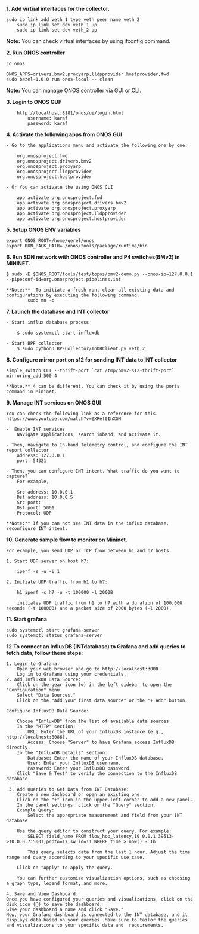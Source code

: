 **1. Add virtual interfaces for the collector.**

	sudo ip link add veth_1 type veth peer name veth_2
        sudo ip link set dev veth_1 up 
        sudo ip link set dev veth_2 up

 **Note:** You can check virtual interfaces by using ifconfig command. 

**2. Run ONOS controller**

	cd onos

	ONOS_APPS=drivers.bmv2,proxyarp,lldpprovider,hostprovider,fwd 
	sudo bazel-1.0.0 run onos-local -- clean 

**Note:** You can manage ONOS controller via GUI or CLI. 

**3. Login  to ONOS GUI:**
 
 		http://localhost:8181/onos/ui/login.html
			username: karaf
			password: karaf
   
**4. Activate the following apps from ONOS GUI**

 	- Go to the applications menu and activate the following one by one. 

		org.onosproject.fwd 
		org.onosproject.drivers.bmv2
		org.onosproject.proxyarp
		org.onosproject.lldpprovider
		org.onosproject.hostprovider

 	- Or You can activate the using ONOS CLI 
  
 		app activate org.onosproject.fwd 
		app activate org.onosproject.drivers.bmv2
		app activate org.onosproject.proxyarp
		app activate org.onosproject.lldpprovider
		app activate org.onosproject.hostprovider

**5. Setup ONOS ENV variables**

	export ONOS_ROOT=/home/gerel/onos
	export RUN_PACK_PATH=~/onos/tools/package/runtime/bin


**6. Run SDN network with ONOS controller and P4 switches(BMv2) in MININET.** 

	$ sudo -E $ONOS_ROOT/tools/test/topos/bmv2-demo.py --onos-ip=127.0.0.1 --pipeconf-id=org.onosproject.pipelines.int
	
  	**Note:**  To initiate a fresh run, clear all existing data and configurations by executing the following command.
			sudo mn -c


**7. Launch the database and INT collector**

	- Start influx database process 
 
		$ sudo systemctl start influxdb
  
  	- Start BPF collector
		$ sudo python3 BPFCollector/InDBClient.py veth_2


**8. Configure mirror port on s12 for sending INT data to INT collector**

	simple_switch_CLI --thrift-port `cat /tmp/bmv2-s12-thrift-port`
	mirroring_add 500 4

  	**Note.** 4 can be different. You can check it by using the ports command in Mininet. 
		

**9. Manage INT services on ONOS GUI**

	You can check the following link as a reference for this. 
	https://www.youtube.com/watch?v=ZXRef0IhXGM
 
 	-  Enable INT services  
 		Navigate applications, search inband, and activate it.
  
	- Then, navigate to In-band Telemetry control, and configure the INT report collector
		address: 127.0.0.1 
		port: 54321

	- Then, you can configure INT intent. What traffic do you want to capture? 
 		For example, 

		Src address: 10.0.0.1
		Dst address: 10.0.0.5
		Src port: 
		Dst port: 5001 
		Protocol: UDP
  
  	**Note:** If you can not see INT data in the influx database, reconfigure INT intent. 

**10. Generate sample flow to monitor on Mininet.**

	For example, you send UDP or TCP flow between h1 and h7 hosts.

 	1. Start UDP server on host h7:
  
 		iperf -s -u -i 1 
   
	2. Initiate UDP traffic from h1 to h7:
  
		h1 iperf -c h7 -u -t 100000 -l 2000B
 
		initiates UDP traffic from h1 to h7 with a duration of 100,000 seconds (-t 100000) and a packet size of 2000 bytes (-l 2000).


**11. Start grafana**
      
	sudo systemctl start grafana-server
	sudo systemctl status grafana-server
 
 **12.To connect an InfluxDB (INTdatabase) to Grafana and add queries to fetch data, follow these steps:** 
 
 	
	1. Login to Grafana:
		Open your web browser and go to http://localhost:3000
		Log in to Grafana using your credentials.
	2. Add InfluxDB Data Source:
		Click on the gear icon (⚙️) in the left sidebar to open the "Configuration" menu.
		Select "Data Sources."
		Click on the "Add your first data source" or the "+ Add" button.

    Configure InfluxDB Data Source:
    
		Choose "InfluxDB" from the list of available data sources.
		In the "HTTP" section:
			URL: Enter the URL of your InfluxDB instance (e.g., http://localhost:8086).
			Access: Choose "Server" to have Grafana access InfluxDB directly.
		In the "InfluxDB Details" section:
			Database: Enter the name of your InfluxDB database.
			User: Enter your InfluxDB username.
			Password: Enter your InfluxDB password.
		Click "Save & Test" to verify the connection to the InfluxDB database.

 	 3. Add Queries to Get Data from INT Database:
		Create a new dashboard or open an existing one.
		Click on the "+" icon in the upper-left corner to add a new panel.
		In the panel settings, click on the "Query" section.
		Example Query:
			Select the appropriate measurement and field from your INT database.

		Use the query editor to construct your query. For example:
  			SELECT field_name FROM flow_hop_latency,10.0.0.1:39513->10.0.0.7:5001,proto=17,sw_id=11 WHERE time > now() - 1h

     		This query selects data from the last 1 hour. Adjust the time range and query according to your specific use case.

		Click on "Apply" to apply the query.

		You can further customize visualization options, such as choosing a graph type, legend format, and more.

	4. Save and View Dashboard:
	Once you have configured your queries and visualizations, click on the disk icon (💾) to save the dashboard.
	Give your dashboard a name and click "Save."
	Now, your Grafana dashboard is connected to the INT database, and it displays data based on your queries. Make sure to tailor the queries and visualizations to your specific data and 	requirements.
     

 
